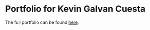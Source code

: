 # Portfolio for Kevin Galvan Cuesta
The full portfolio can be found [here](https://kgalvancuesta.github.io/portfolio/).
